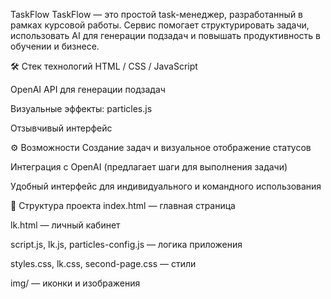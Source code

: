 TaskFlow
TaskFlow — это простой task-менеджер, разработанный в рамках курсовой работы. Сервис помогает структурировать задачи, использовать AI для генерации подзадач и повышать продуктивность в обучении и бизнесе.

🛠 Стек технологий
HTML / CSS / JavaScript

OpenAI API для генерации подзадач

Визуальные эффекты: particles.js

Отзывчивый интерфейс

⚙️ Возможности
Создание задач и визуальное отображение статусов

Интеграция с OpenAI (предлагает шаги для выполнения задачи)

Удобный интерфейс для индивидуального и командного использования

📁 Структура проекта
index.html — главная страница

lk.html — личный кабинет

script.js, lk.js, particles-config.js — логика приложения

styles.css, lk.css, second-page.css — стили

img/ — иконки и изображения

